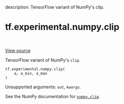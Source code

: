 description: TensorFlow variant of NumPy's clip.

<div itemscope itemtype="http://developers.google.com/ReferenceObject">
<meta itemprop="name" content="tf.experimental.numpy.clip" />
<meta itemprop="path" content="Stable" />
</div>

# tf.experimental.numpy.clip

<!-- Insert buttons and diff -->

<table class="tfo-notebook-buttons tfo-api nocontent" align="left">

</table>

<a target="_blank" href="/code/stable/tensorflow/python/ops/numpy_ops/np_math_ops.py">View source</a>



TensorFlow variant of NumPy's `clip`.

<pre class="devsite-click-to-copy prettyprint lang-py tfo-signature-link">
<code>tf.experimental.numpy.clip(
    a, a_min, a_max
)
</code></pre>



<!-- Placeholder for "Used in" -->

Unsupported arguments: `out`, `kwargs`.

See the NumPy documentation for [`numpy.clip`](https://numpy.org/doc/1.16/reference/generated/numpy.clip.html).
